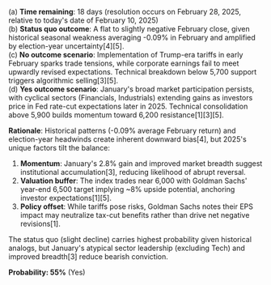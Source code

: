 (a) **Time remaining**: 18 days (resolution occurs on February 28, 2025, relative to today's date of February 10, 2025)  
(b) **Status quo outcome**: A flat to slightly negative February close, given historical seasonal weakness averaging -0.09% in February and amplified by election-year uncertainty[4][5].  
(c) **No outcome scenario**: Implementation of Trump-era tariffs in early February sparks trade tensions, while corporate earnings fail to meet upwardly revised expectations. Technical breakdown below 5,700 support triggers algorithmic selling[3][5].  
(d) **Yes outcome scenario**: January's broad market participation persists, with cyclical sectors (Financials, Industrials) extending gains as investors price in Fed rate-cut expectations later in 2025. Technical consolidation above 5,900 builds momentum toward 6,200 resistance[1][3][5].  

**Rationale**: Historical patterns (-0.09% average February return) and election-year headwinds create inherent downward bias[4], but 2025's unique factors tilt the balance:  
1. **Momentum**: January's 2.8% gain and improved market breadth suggest institutional accumulation[3], reducing likelihood of abrupt reversal.  
2. **Valuation buffer**: The index trades near 6,000 with Goldman Sachs' year-end 6,500 target implying ~8% upside potential, anchoring investor expectations[1][5].  
3. **Policy offset**: While tariffs pose risks, Goldman Sachs notes their EPS impact may neutralize tax-cut benefits rather than drive net negative revisions[1].  

The status quo (slight decline) carries highest probability given historical analogs, but January's atypical sector leadership (excluding Tech) and improved breadth[3] reduce bearish conviction.  

**Probability: 55%** (Yes)